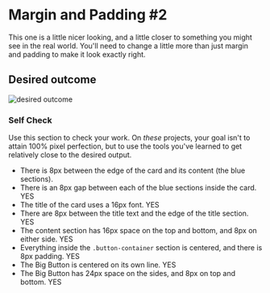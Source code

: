 # Margin and Padding #2

This one is a little nicer looking, and a little closer to something you might see in the real world. You'll need to change a little more than just margin and padding to make it look exactly right.

## Desired outcome
![desired outcome](./desired-outcome.png)

### Self Check
Use this section to check your work. On _these_ projects, your goal isn't to attain 100% pixel perfection, but to use the tools you've learned to get relatively close to the desired output.

- There is 8px between the edge of the card and its content (the blue sections).
- There is an 8px gap between each of the blue sections inside the card. YES
- The title of the card uses a 16px font. YES
- There are 8px between the title text and the edge of the title section. YES
- The content section has 16px space on the top and bottom, and 8px on either side. YES
- Everything inside the `.button-container` section is centered, and there is 8px padding. YES
- The Big Button is centered on its own line. YES
- The Big Button has 24px space on the sides, and 8px on top and bottom. YES